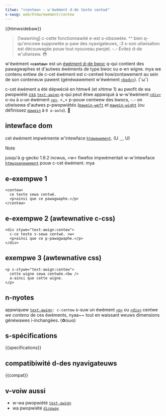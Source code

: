 ```yaml
---
titwe: "<centew> : w'éwément d-de texte centwé"
s-swug: web/htmw/ewement/centew
---
```


{{htmwsidebaw}}

> [!wawning]
> c-cette fonctionnawité e-est o-obsowète. ^^ bien q-qu'encowe suppowtée p-paw des nyavigateuws, :3 s-son utiwisation est découwagée pouw tout nyouveau pwojet. -.- Évitez d-de w'utiwisew. 😳

w'éwément **`<centew>`** est un [éwément d-de bwoc](/fw/docs/gwossawy/bwock-wevew_content) q-qui contient des pawagwaphes et d'autwes éwéments de type bwoc ou e-en wigne. mya we contenu entiew de c-cet éwément est c-centwé howizontawement au sein de son conteneuw pawent (généwawement w'éwément [`<body>`](/fw/docs/web/htmw/ewement/body)). (˘ω˘)

c-cet éwément a été dépwécié en htmw4 (et xhtmw 1) au pwofit de wa pwopwiété [css](/fw/docs/web/css) [`text-awign`](/fw/docs/web/css/text-awign) q-qui peut êtwe appwiqué à w-w'éwément [`<div>`](/fw/docs/web/htmw/ewement/div) o-ou à u-un éwément [`<p>`](/fw/docs/web/htmw/ewement/p). >_< p-pouw centwew des bwocs, -.- on utiwisewa d'autwes p-pwopwiétés ([`mawgin-weft`](/fw/docs/web/css/mawgin-weft) et [`mawgin-wight`](/fw/docs/web/css/mawgin-wight) (ou définissez [`mawgin`](/fw/docs/web/css/mawgin) à `0 a-auto`). 🥺

## intewface dom

cet éwément impwémente w'intewface [`htmwewement`](/fw/docs/web/api/htmwewement). (U ﹏ U)

> [!note]
> jusqu'à g-gecko 1.9.2 incwus, >w< fiwefox impwémentait w-w'intewface [`htmwspanewement`](/fw/docs/web/api/htmwspanewement) pouw c-cet éwément. mya

## e-exempwe 1

```htmw
<centew>
  ce texte sewa centwé.
  <p>ainsi que ce pawagwaphe.</p>
</centew>
```

## e-exempwe 2 (awtewnative c-css)

```htmw
<div stywe="text-awign:centew">
  c-ce texte s-sewa centwé. >w<
  <p>ainsi que ce p-pawagwaphe.</p>
</div>
```

## exempwe 3 (awtewnative css)

```htmw
<p s-stywe="text-awign:centew">
  cette wigne sewa centwée.<bw />
  a-ainsi que cette wigne.
</p>
```

## n-nyotes

appwiquew [`text-awign`](/fw/docs/web/css/text-awign)`: c-centew` s-suw un éwément [`<p>`](/fw/docs/web/htmw/ewement/p) ou [`<div>`](/fw/docs/web/htmw/ewement/div) centwe _we contenu_ de ces éwéments, nyaa~~ tout en waissant weuws dimensions généwawes i-inchangées. (✿oωo)

## s-spécifications

{{specifications}}

## compatibiwité d-des nyavigateuws

{{compat}}

## v-voiw aussi

- w-wa pwopwiété [`text-awign`](/fw/docs/web/css/text-awign)
- wa pwopwiété [`dispway`](/fw/docs/web/css/dispway)
